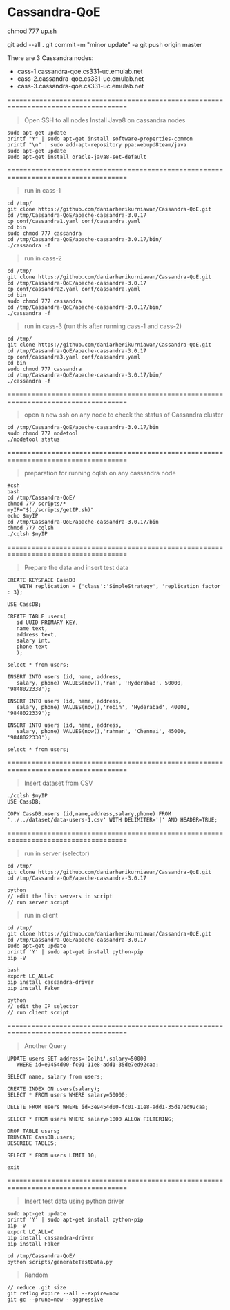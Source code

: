 # Cassandra-QoE

chmod 777 up.sh

git add --all .
git commit -m "minor update" -a
git push origin master

There are 3 Cassandra nodes:
- cass-1.cassandra-qoe.cs331-uc.emulab.net
- cass-2.cassandra-qoe.cs331-uc.emulab.net
- cass-3.cassandra-qoe.cs331-uc.emulab.net

====================================================================================
> Open SSH to all nodes
> Install Java8 on cassandra nodes

	sudo apt-get update
	printf "Y" | sudo apt-get install software-properties-common
	printf "\n" | sudo add-apt-repository ppa:webupd8team/java
	sudo apt-get update
	sudo apt-get install oracle-java8-set-default

====================================================================================
>run in cass-1

	cd /tmp/
	git clone https://github.com/daniarherikurniawan/Cassandra-QoE.git
	cd /tmp/Cassandra-QoE/apache-cassandra-3.0.17
	cp conf/cassandra1.yaml conf/cassandra.yaml 
	cd bin
	sudo chmod 777 cassandra
	cd /tmp/Cassandra-QoE/apache-cassandra-3.0.17/bin/
	./cassandra -f

> run in cass-2

	cd /tmp/
	git clone https://github.com/daniarherikurniawan/Cassandra-QoE.git
	cd /tmp/Cassandra-QoE/apache-cassandra-3.0.17
	cp conf/cassandra2.yaml conf/cassandra.yaml 
	cd bin
	sudo chmod 777 cassandra
	cd /tmp/Cassandra-QoE/apache-cassandra-3.0.17/bin/
	./cassandra -f

> run in cass-3 (run this after running cass-1 and cass-2)

	cd /tmp/
	git clone https://github.com/daniarherikurniawan/Cassandra-QoE.git
	cd /tmp/Cassandra-QoE/apache-cassandra-3.0.17
	cp conf/cassandra3.yaml conf/cassandra.yaml 
	cd bin
	sudo chmod 777 cassandra
	cd /tmp/Cassandra-QoE/apache-cassandra-3.0.17/bin/
	./cassandra -f

====================================================================================
> open a new ssh on any node to check the status of Cassandra cluster

	cd /tmp/Cassandra-QoE/apache-cassandra-3.0.17/bin
	sudo chmod 777 nodetool
	./nodetool status


====================================================================================
<!-- csh -->
> preparation for running cqlsh on any cassandra node
	
	#csh
	bash
	cd /tmp/Cassandra-QoE/
	chmod 777 scripts/*
	myIP="$(./scripts/getIP.sh)"
	echo $myIP
	cd /tmp/Cassandra-QoE/apache-cassandra-3.0.17/bin
	chmod 777 cqlsh
	./cqlsh $myIP

====================================================================================
> Prepare the data and insert test data

	CREATE KEYSPACE CassDB
		WITH replication = {'class':'SimpleStrategy', 'replication_factor' : 3};

	USE CassDB;

	CREATE TABLE users(
	   id UUID PRIMARY KEY,
	   name text,
	   address text,
	   salary int,
	   phone text
	   );

	select * from users;

	INSERT INTO users (id, name, address,
	   salary, phone) VALUES(now(),'ram', 'Hyderabad', 50000, '9848022338');

	INSERT INTO users (id, name, address,
	   salary, phone) VALUES(now(),'robin', 'Hyderabad', 40000, '9848022339');

	INSERT INTO users (id, name, address,
	   salary, phone) VALUES(now(),'rahman', 'Chennai', 45000, '9848022330');

	select * from users;


====================================================================================
> Insert dataset from CSV
	
	./cqlsh $myIP
	USE CassDB;

	COPY CassDB.users (id,name,address,salary,phone) FROM '../../dataset/data-users-1.csv' WITH DELIMITER='|' AND HEADER=TRUE;


====================================================================================
> run in server (selector)
	
	cd /tmp/
	git clone https://github.com/daniarherikurniawan/Cassandra-QoE.git
	cd /tmp/Cassandra-QoE/apache-cassandra-3.0.17

	python
	// edit the list servers in script
	// run server script

> run in client

	cd /tmp/
	git clone https://github.com/daniarherikurniawan/Cassandra-QoE.git
	cd /tmp/Cassandra-QoE/apache-cassandra-3.0.17
	sudo apt-get update
	printf 'Y' | sudo apt-get install python-pip
	pip -V
	
	bash
	export LC_ALL=C
	pip install cassandra-driver
	pip install Faker

	python
	// edit the IP selector
	// run client script

====================================================================================
> Another Query

	UPDATE users SET address='Delhi',salary=50000
	   WHERE id=e9454d00-fc01-11e8-add1-35de7ed92caa;

	SELECT name, salary from users;

	CREATE INDEX ON users(salary);
	SELECT * FROM users WHERE salary=50000;

	DELETE FROM users WHERE id=3e9454d00-fc01-11e8-add1-35de7ed92caa;

	SELECT * FROM users WHERE salary>1000 ALLOW FILTERING;

	DROP TABLE users;
	TRUNCATE CassDB.users;
	DESCRIBE TABLES;

	SELECT * FROM users LIMIT 10;

	exit

====================================================================================
> Insert test data using python driver

	sudo apt-get update
	printf 'Y' | sudo apt-get install python-pip
	pip -V
	export LC_ALL=C
	pip install cassandra-driver
	pip install Faker

	cd /tmp/Cassandra-QoE/
	python scripts/generateTestData.py


> Random
	
	// reduce .git size
	git reflog expire --all --expire=now
	git gc --prune=now --aggressive













